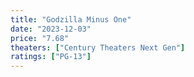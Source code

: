 ```yaml
---
title: "Godzilla Minus One"
date: "2023-12-03"
price: "7.68"
theaters: ["Century Theaters Next Gen"]
ratings: ["PG-13"]
---
```


